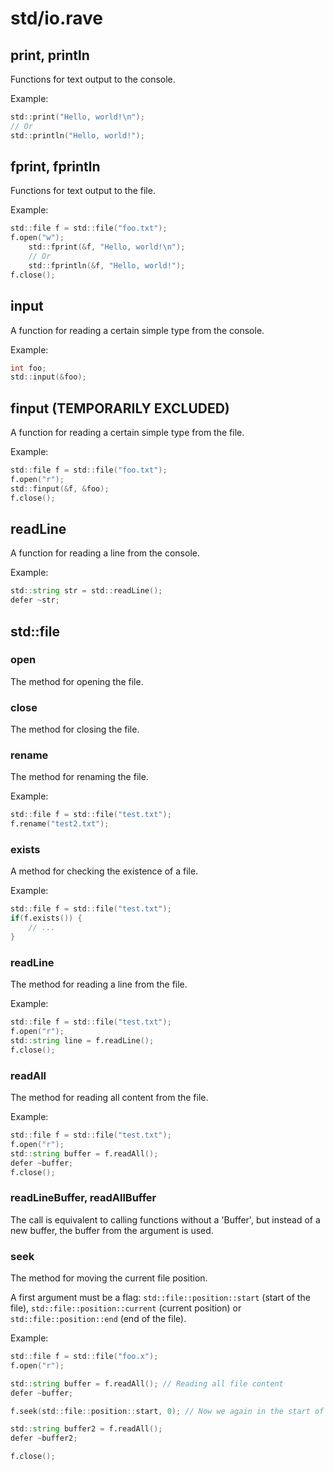 # std/io.rave

## print, println

Functions for text output to the console.

Example:

```d
std::print("Hello, world!\n");
// Or
std::println("Hello, world!");
```

## fprint, fprintln

Functions for text output to the file.

Example:

```d
std::file f = std::file("foo.txt");
f.open("w");
    std::fprint(&f, "Hello, world!\n");
    // Or
    std::fprintln(&f, "Hello, world!");
f.close();
```

## input

A function for reading a certain simple type from the console.

Example:

```d
int foo;
std::input(&foo);
```

## finput (TEMPORARILY EXCLUDED)

A function for reading a certain simple type from the file.

Example:

```d
std::file f = std::file("foo.txt");
f.open("r");
std::finput(&f, &foo);
f.close();
```

## readLine

A function for reading a line from the console.

Example:

```d
std::string str = std::readLine();
defer ~str;
```

## std::file

### open

The method for opening the file.

### close

The method for closing the file.

### rename

The method for renaming the file.

Example:

```d
std::file f = std::file("test.txt");
f.rename("test2.txt");
```

### exists

A method for checking the existence of a file.

Example:

```d
std::file f = std::file("test.txt");
if(f.exists()) {
    // ...
}
```

### readLine

The method for reading a line from the file.

Example:

```d
std::file f = std::file("test.txt");
f.open("r");
std::string line = f.readLine();
f.close();
```

### readAll

The method for reading all content from the file.

Example:

```d
std::file f = std::file("test.txt");
f.open("r");
std::string buffer = f.readAll();
defer ~buffer;
f.close();
```

### readLineBuffer, readAllBuffer

The call is equivalent to calling functions without a 'Buffer', but instead of a new buffer, the buffer from the argument is used.

### seek

The method for moving the current file position.

A first argument must be a flag: `std::file::position::start` (start of the file), `std::file::position::current` (current position) or `std::file::position::end` (end of the file).

Example:

```d
std::file f = std::file("foo.x");
f.open("r");

std::string buffer = f.readAll(); // Reading all file content
defer ~buffer;

f.seek(std::file::position::start, 0); // Now we again in the start of the file

std::string buffer2 = f.readAll();
defer ~buffer2;

f.close();
```
